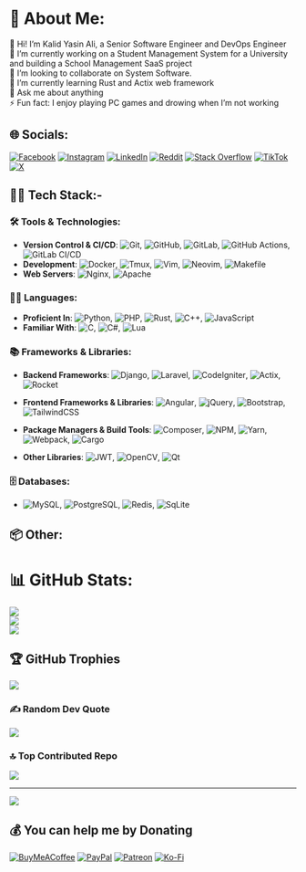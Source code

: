 # 💫 About Me:
👋 Hi! I’m Kalid Yasin Ali, a Senior Software Engineer and DevOps Engineer<br>
🔭 I’m currently working on a Student Management System for a University and building a School Management SaaS project<br>
👯 I’m looking to collaborate on System Software.<br>
🌱 I’m currently learning Rust and Actix web framework<br>
💬 Ask me about anything<br>
⚡ Fun fact: I enjoy playing PC games and drowing when I’m not working


## 🌐 Socials:
[![Facebook](https://img.shields.io/badge/Facebook-%231877F2.svg?logo=Facebook&logoColor=white)](https://facebook.com/khalu.yasin) [![Instagram](https://img.shields.io/badge/Instagram-%23E4405F.svg?logo=Instagram&logoColor=white)](https://instagram.com/khalu.yasin) [![LinkedIn](https://img.shields.io/badge/LinkedIn-%230077B5.svg?logo=linkedin&logoColor=white)](https://linkedin.com/in/khaluyasin) [![Reddit](https://img.shields.io/badge/Reddit-%23FF4500.svg?logo=Reddit&logoColor=white)](https://reddit.com/user/kalidyasin29) [![Stack Overflow](https://img.shields.io/badge/-Stackoverflow-FE7A16?logo=stack-overflow&logoColor=white)](https://stackoverflow.com/users/11420553) [![TikTok](https://img.shields.io/badge/TikTok-%23000000.svg?logo=TikTok&logoColor=white)](https://tiktok.com/@khaluyasin) [![X](https://img.shields.io/badge/X-black.svg?logo=X&logoColor=white)](https://x.com/KhaluYasin) 

## 🧑‍💻 Tech Stack:-
### 🛠️ Tools & Technologies:
- **Version Control & CI/CD**: 
![Git](https://img.shields.io/badge/git-%23F05033.svg?logo=git&logoColor=white),
![GitHub](https://img.shields.io/badge/github-%212121.svg?logo=github&logoColor=white),
![GitLab](https://img.shields.io/badge/gitlab-%23181717.svg?logo=gitlab&logoColor=white),
![GitHub Actions](https://img.shields.io/badge/github%20actions-%232671E5.svg?logo=githubactions&logoColor=white),
![GitLab CI/CD](https://img.shields.io/badge/gitlab-CI%2FCD-%232671E5.svg?logo=gitlab&logoColor=white)
- **Development**: 
![Docker](https://img.shields.io/badge/docker-ffffff?logo=docker&logoColor=1a66e8),
![Tmux](https://img.shields.io/badge/tmux-%23000000.svg?logo=tmux&logoColor=white),
![Vim](https://img.shields.io/badge/vim-%237EBF50.svg?logo=vim&logoColor=white),
![Neovim](https://img.shields.io/badge/neovim-%2371ba51.svg?logo=neovim&logoColor=white),
![Makefile](https://img.shields.io/badge/makefile-%23000000.svg?logo=makefile&logoColor=white)
- **Web Servers**: 
![Nginx](https://img.shields.io/badge/nginx-%23009639.svg?logo=nginx&logoColor=white),
![Apache](https://img.shields.io/badge/apache-%23D42029.svg?logo=apache&logoColor=white)

### 👨‍💻 Languages:
- **Proficient In**: 
![Python](https://img.shields.io/badge/python-3670A0?logo=python&logoColor=ffdd54),
![PHP](https://img.shields.io/badge/php-%23777BB4.svg?logo=php&logoColor=white),
![Rust](https://img.shields.io/badge/rust-%23000000.svg?logo=rust&logoColor=white),
![C++](https://img.shields.io/badge/c++-%2300599C.svg?logo=c%2B%2B&logoColor=white),
![JavaScript](https://img.shields.io/badge/javascript-%23323330.svg?logo=javascript&logoColor=%23F7DF1E)
- **Familiar With**:
![C](https://img.shields.io/badge/c-%2300599C.svg?logo=c&logoColor=white),
![C#](https://img.shields.io/badge/c%23-%23239120.svg?logo=csharp&logoColor=white),
![Lua](https://img.shields.io/badge/lua-%232C2D72.svg?logo=lua&logoColor=white)

### 📚 Frameworks & Libraries:

- **Backend Frameworks**: 
  ![Django](https://img.shields.io/badge/django-%23092E20.svg?logo=django&logoColor=white), 
  ![Laravel](https://img.shields.io/badge/laravel-%23FF2D20.svg?logo=laravel&logoColor=white), 
  ![CodeIgniter](https://img.shields.io/badge/codeigniter-%23000000.svg?logo=codeigniter&logoColor=white), 
  ![Actix](https://img.shields.io/badge/actix-%23FFFFFF.svg?logo=actix&logoColor=black), 
  ![Rocket](https://img.shields.io/badge/rocket-%23D33846.svg?logo=rocket&logoColor=white)
  
- **Frontend Frameworks & Libraries**: 
  ![Angular](https://img.shields.io/badge/angular-%23DD0031.svg?logo=angular&logoColor=white), 
  ![jQuery](https://img.shields.io/badge/jquery-%230769AD.svg?logo=jquery&logoColor=white), 
  ![Bootstrap](https://img.shields.io/badge/bootstrap-%238511FA.svg?logo=bootstrap&logoColor=white), 
  ![TailwindCSS](https://img.shields.io/badge/tailwindcss-%2338B2AC.svg?logo=tailwind-css&logoColor=white)

- **Package Managers & Build Tools**: 
  ![Composer](https://img.shields.io/badge/composer-%23ffffff.svg?logo=composer&logoColor=black), 
  ![NPM](https://img.shields.io/badge/NPM-%23CB3837.svg?logo=npm&logoColor=white), 
  ![Yarn](https://img.shields.io/badge/yarn-%232C8EBB.svg?logo=yarn&logoColor=white), 
  ![Webpack](https://img.shields.io/badge/webpack-%238DD6F9.svg?logo=webpack&logoColor=black),
  ![Cargo](https://img.shields.io/badge/cargo-%23000000.svg?logo=cargo&logoColor=white)

- **Other Libraries**: 
  ![JWT](https://img.shields.io/badge/JWT-black?logo=JSON%20web%20tokens), 
  ![OpenCV](https://img.shields.io/badge/opencv-%23white.svg?logo=opencv&logoColor=white), 
  ![Qt](https://img.shields.io/badge/Qt-%23217346.svg?logo=Qt&logoColor=white)


### 🗄️ Databases:
- ![MySQL](https://img.shields.io/badge/mysql-4479A1.svg?logo=mysql&logoColor=white),
![PostgreSQL](https://img.shields.io/badge/postgresql-%23316192.svg?logo=postgresql&logoColor=white),
![Redis](https://img.shields.io/badge/redis-%23FF4538.svg?logo=redis&logoColor=white),
![SqLite](https://img.shields.io/badge/sqlite-%2300599C.svg?logo=sqlite&logoColor=white)

## 📦 Other:


# 📊 GitHub Stats:
![](https://github-readme-stats.vercel.app/api?username=kalidyasin&theme=tokyonight&show_icons=true&hide_border=false&count_private=true)<br/>
![](https://github-readme-streak-stats.herokuapp.com/?user=kalidyasin&theme=tokyonight&hide_border=false)<br/>
![](https://github-readme-stats.vercel.app/api/top-langs/?username=kalidyasin&theme=tokyonight&hide_border=false&include_all_commits=true&count_private=true&layout=compact&langs_count=10)

## 🏆 GitHub Trophies
![](https://github-profile-trophy.vercel.app/?username=kalidyasin&theme=tokyonight&no-frame=false&no-bg=true&margin-w=4)

### ✍️ Random Dev Quote
![](https://quotes-github-readme.vercel.app/api?type=horizontal&theme=tokyonight)

### 🔝 Top Contributed Repo
![](https://github-contributor-stats.vercel.app/api?username=kalidyasin&limit=5&theme=tokyonight&combine_all_yearly_contributions=true)

---
[![](https://visitcount.itsvg.in/api?id=kalidyasin&icon=0&color=0)](https://visitcount.itsvg.in)

  ## 💰 You can help me by Donating
  [![BuyMeACoffee](https://img.shields.io/badge/Buy%20Me%20a%20Coffee-ffdd00?style=for-the-badge&logo=buy-me-a-coffee&logoColor=black)](https://buymeacoffee.com/kalidyasin) [![PayPal](https://img.shields.io/badge/PayPal-00457C?style=for-the-badge&logo=paypal&logoColor=white)](https://paypal.me/kalidyasin) [![Patreon](https://img.shields.io/badge/Patreon-F96854?style=for-the-badge&logo=patreon&logoColor=white)](https://patreon.com/kalidyasin) [![Ko-Fi](https://img.shields.io/badge/Ko--fi-F16061?style=for-the-badge&logo=ko-fi&logoColor=white)](https://ko-fi.com/kalidyasin) 

  
<!-- Proudly created with GPRM ( https://gprm.itsvg.in ) -->
